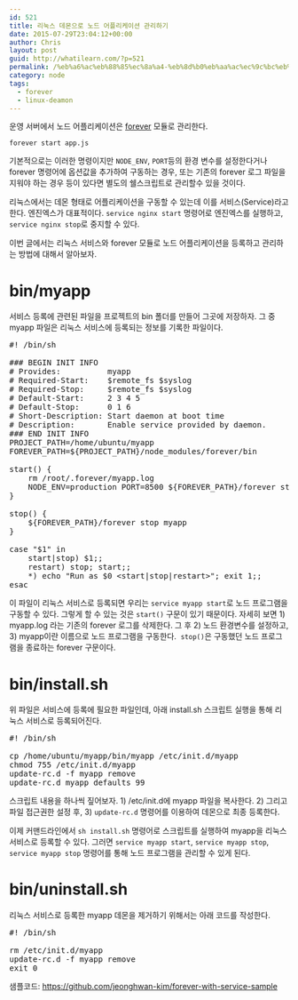 ```yaml
---
id: 521
title: 리눅스 데몬으로 노드 어플리케이션 관리하기
date: 2015-07-29T23:04:12+00:00
author: Chris
layout: post
guid: http://whatilearn.com/?p=521
permalink: /%eb%a6%ac%eb%88%85%ec%8a%a4-%eb%8d%b0%eb%aa%ac%ec%9c%bc%eb%a1%9c-%eb%85%b8%eb%93%9c-%ec%96%b4%ed%94%8c%eb%a6%ac%ec%bc%80%ec%9d%b4%ec%85%98-%ea%b4%80%eb%a6%ac%ed%95%98%ea%b8%b0/
category: node
tags:
  - forever
  - linux-deamon
---
```

운영 서버에서 노드 어플리케이션은 <a href="https://github.com/foreverjs/forever">forever</a> 모듈로 관리한다.

`forever start app.js`

기본적으로는 이러한 명령이지만 `NODE_ENV`, `PORT`등의 환경 변수를 설정한다거나 forever 명령어에 옵션값을 추가하여 구동하는 경우, 또는 기존의 forever 로그 파일을 지워야 하는 경우 등이 있다면 별도의 쉘스크립트로 관리할수 있을 것이다.

리눅스에서는 데몬 형태로 어플리케이션을 구동할 수 있는데 이를 서비스(Service)라고 한다. 엔진엑스가 대표적이다. `service nginx start` 명령어로 엔진엑스를 실행하고, `service nginx stop`로 중지할 수 있다.

이번 글에서는 리눅스 서비스와 forever 모듈로 노드 어플리케이션을 등록하고 관리하는 방법에 대해서 알아보자.

# bin/myapp

서비스 등록에 관련된 파일을 프로젝트의 bin 폴더를 만들어 그곳에 저장하자. 그 중 myapp 파일은 리눅스 서비스에 등록되는 정보를 기록한 파일이다.
<pre class="lang:sh decode:true" title="bin/app">#! /bin/sh

### BEGIN INIT INFO
# Provides:          myapp
# Required-Start:    $remote_fs $syslog
# Required-Stop:     $remote_fs $syslog
# Default-Start:     2 3 4 5
# Default-Stop:      0 1 6
# Short-Description: Start daemon at boot time
# Description:       Enable service provided by daemon.
### END INIT INFO
PROJECT_PATH=/home/ubuntu/myapp
FOREVER_PATH=${PROJECT_PATH}/node_modules/forever/bin

start() {
    rm /root/.forever/myapp.log
    NODE_ENV=production PORT=8500 ${FOREVER_PATH}/forever start --uid myapp ${PROJECT_PATH}/app.js
}

stop() {
    ${FOREVER_PATH}/forever stop myapp
}

case "$1" in
    start|stop) $1;;
    restart) stop; start;;
	*) echo "Run as $0 &lt;start|stop|restart&gt;"; exit 1;;
esac</pre>
이 파일이 리눅스 서비스로 등록되면 우리는 `service myapp start`로 노드 프로그램을 구동할 수 있다. 그렇게 할 수 있는 것은 `start()` 구문이 있기 때문이다. 자세히 보면 1) myapp.log 라는 기존의 forever 로그를 삭제한다. 그 후 2) 노드 환경변수를 설정하고, 3) myapp이란 이름으로 노드 프로그램을 구동한다.  `stop()`은 구동했던 노드 프로그램을 종료하는 forever 구문이다.

# bin/install.sh

위 파일은 서비스에 등록에 필요한 파일인데, 아래 install.sh 스크립트 실행을 통해 리눅스 서비스로 등록되어진다.
<pre class="lang:default decode:true" title="bin/install.sh">#! /bin/sh

cp /home/ubuntu/myapp/bin/myapp /etc/init.d/myapp
chmod 755 /etc/init.d/myapp
update-rc.d -f myapp remove
update-rc.d myapp defaults 99</pre>
스크립트 내용을 하나씩 짚어보자. 1) /etc/init.d에 myapp 파일을 복사한다. 2) 그리고 파일 접근권한 설정 후, 3) `update-rc.d` 명령어를 이용하여 데몬으로 최종 등록한다.

이제 커맨드라인에서 `sh install.sh` 명령어로 스크립트를 실행하여 myapp을 리눅스 서비스로 등록할 수 있다. 그러면 `service myapp start`, `service myapp stop`, `service myapp stop` 명령어를 통해 노드 프로그램을 관리할 수 있게 된다.

# bin/uninstall.sh

리눅스 서비스로 등록한 myapp 데몬을 제거하기 위해서는 아래 코드를 작성한다.
<pre class="lang:sh decode:true" title="bin/uninstall">#! /bin/sh

rm /etc/init.d/myapp
update-rc.d -f myapp remove
exit 0</pre>
샘플코드: <a href="https://github.com/jeonghwan-kim/forever-with-service-sample">https://github.com/jeonghwan-kim/forever-with-service-sample</a>

&nbsp;